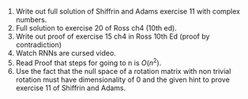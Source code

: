 1. Write out full solution of Shiffrin and Adams exercise 11 with complex numbers.
2.  Full solution to exercise 20 of Ross ch4 (10th ed).
3. Write out proof of exercise 15 ch4 in Ross 10th Ed (proof by contradiction)
4.  Watch RNNs are cursed video.
5.  Read Proof that steps for going to n is $O(n^2)$.
6. Use the fact that the null space of a rotation matrix with non trivial rotation must have dimensionality of $0$ and the given hint to prove exercise 11 of Shiffrin and Adams.